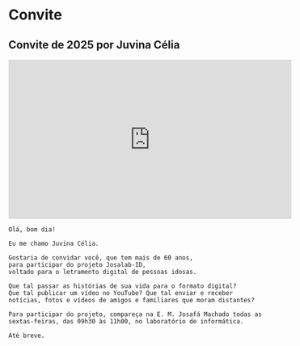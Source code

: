 # Convite

## Convite de 2025 por Juvina Célia

<iframe 
  width="560" 
  height="315" 
  src="https://www.youtube.com/embed/uPCwJL_s2WI?si=srFNeYOn9zYZodsX" 
  title="YouTube video player" 
  frameborder="0" 
  allow="accelerometer; autoplay; clipboard-write; encrypted-media; gyroscope; picture-in-picture; web-share" 
  referrerpolicy="strict-origin-when-cross-origin" 
  allowfullscreen>  
</iframe>

```
Olá, bom dia!

Eu me chamo Juvina Célia.

Gostaria de convidar você, que tem mais de 60 anos, 
para participar do projeto Josalab-ID,
voltado para o letramento digital de pessoas idosas.

Que tal passar as histórias de sua vida para o formato digital?
Que tal publicar um vídeo no YouTube? Que tal enviar e receber notícias, fotos e vídeos de amigos e familiares que moram distantes?

Para participar do projeto, compareça na E. M. Josafá Machado todas as sextas-feiras, das 09h30 às 11h00, no laboratório de informática.

Até breve.
```
